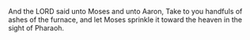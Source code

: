 And the LORD said unto Moses and unto Aaron, Take to you handfuls of ashes of the furnace, and let Moses sprinkle it toward the heaven in the sight of Pharaoh.
